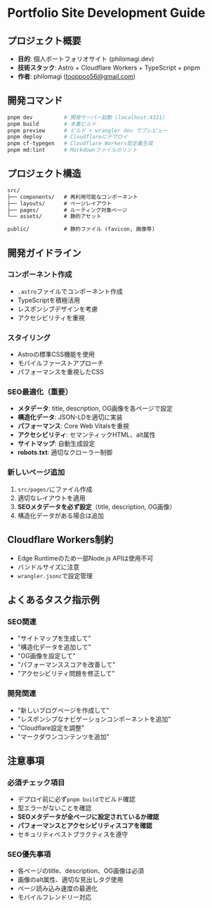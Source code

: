 # Portfolio Site Development Guide

## プロジェクト概要

- **目的**: 個人ポートフォリオサイト (philomagi.dev)
- **技術スタック**: Astro + Cloudflare Workers + TypeScript + pnpm
- **作者**: philomagi (<tooppoo56@gmail.com>)

## 開発コマンド

```bash
pnpm dev          # 開発サーバー起動 (localhost:4321)
pnpm build        # 本番ビルド
pnpm preview      # ビルド + wrangler dev でプレビュー
pnpm deploy       # Cloudflareにデプロイ
pnpm cf-typegen   # Cloudflare Workers型定義生成
pnpm md:lint      # Markdownファイルのリント
```

## プロジェクト構造

```txt
src/
├── components/   # 再利用可能なコンポーネント
├── layouts/      # ページレイアウト
├── pages/        # ルーティング対象ページ
└── assets/       # 静的アセット

public/           # 静的ファイル (favicon, 画像等)
```

## 開発ガイドライン

### コンポーネント作成

- `.astro`ファイルでコンポーネント作成
- TypeScriptを積極活用
- レスポンシブデザインを考慮
- アクセシビリティを重視

### スタイリング

- Astroの標準CSS機能を使用
- モバイルファーストアプローチ
- パフォーマンスを重視したCSS

### SEO最適化（重要）

- **メタデータ**: title, description, OG画像を各ページで設定
- **構造化データ**: JSON-LDを適切に実装
- **パフォーマンス**: Core Web Vitalsを重視
- **アクセシビリティ**: セマンティックHTML、alt属性
- **サイトマップ**: 自動生成設定
- **robots.txt**: 適切なクローラー制御

### 新しいページ追加

1. `src/pages/`にファイル作成
2. 適切なレイアウトを適用
3. **SEOメタデータを必ず設定**（title, description, OG画像）
4. 構造化データがある場合は追加

## Cloudflare Workers制約

- Edge Runtimeのため一部Node.js APIは使用不可
- バンドルサイズに注意
- `wrangler.jsonc`で設定管理

## よくあるタスク指示例

### SEO関連
- "サイトマップを生成して"
- "構造化データを追加して"
- "OG画像を設定して"
- "パフォーマンススコアを改善して"
- "アクセシビリティ問題を修正して"

### 開発関連
- "新しいブログページを作成して"
- "レスポンシブなナビゲーションコンポーネントを追加"
- "Cloudflare設定を調整"
- "マークダウンコンテンツを追加"

## 注意事項

### 必須チェック項目

- デプロイ前に必ず`pnpm build`でビルド確認
- 型エラーがないことを確認
- **SEOメタデータが全ページに設定されているか確認**
- **パフォーマンスとアクセシビリティスコアを確認**
- セキュリティベストプラクティスを遵守

### SEO優先事項

- 各ページのtitle、description、OG画像は必須
- 画像のalt属性、適切な見出しタグ使用
- ページ読み込み速度の最適化
- モバイルフレンドリー対応
